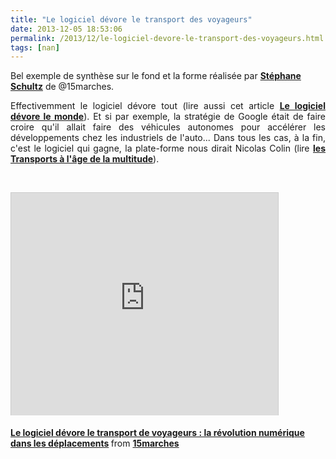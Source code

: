 ```yaml
---
title: "Le logiciel dévore le transport des voyageurs"
date: 2013-12-05 18:53:06
permalink: /2013/12/le-logiciel-devore-le-transport-des-voyageurs.html
tags: [nan]
---
```


<p>Bel exemple de synthèse sur le fond et la forme réalisée par <a href="http://www.linkedin.com/groups?viewMemberFeed=&gid=2695799&memberID=49079925&trk=groups_most_recent-0-b-pp&goback=%2Egmr_2695799" target="_blank"><strong>Stéphane Schultz</strong></a> de @15marches.</p> <p style="text-align: justify;">Effectivemment le logiciel dévore tout (lire aussi cet article <a href="https://gabrielplassat.github.io/transportsdufutur/2012/11/le-logiciel-devore-le-monde-quand-les-codes-dominent-les-objets.html" target="_blank"><strong>Le logiciel dévore le monde</strong></a>). Et si par exemple, la stratégie de Google était de faire croire qu'il allait faire des véhicules autonomes pour accélérer les développements chez les industriels de l'auto... Dans tous les cas, à la fin, c'est le logiciel qui gagne, la plate-forme nous dirait Nicolas Colin (lire <strong><a href="https://gabrielplassat.github.io/transportsdufutur/2013/02/les-transports-a-lage-de-la-multitude.html" target="_blank">les Transports à l'âge de la multitude</a></strong>).</p> <p> </p> <p><iframe allowfullscreen="" frameborder="0" height="356" marginheight="0" marginwidth="0" scrolling="no" src="http://www.slideshare.net/slideshow/embed_code/28819166?rel=0" style="border: 1px solid #CCC; border-width: 1px 1px 0; margin-bottom: 5px;" width="427"> </iframe></p> <div style="margin-bottom: 5px;"><strong> <a href="https://fr.slideshare.net/15marches/le-logiciel-dvore-le-transport-de-voyageurs-la-rvolution-numrique-dans-les-dplacements" target="_blank" title="Le logiciel dévore le transport de voyageurs : la révolution numérique dans les déplacements">Le logiciel dévore le transport de voyageurs : la révolution numérique dans les déplacements</a> </strong> from <strong><a href="http://www.slideshare.net/15marches" target="_blank">15marches</a></strong></div>

